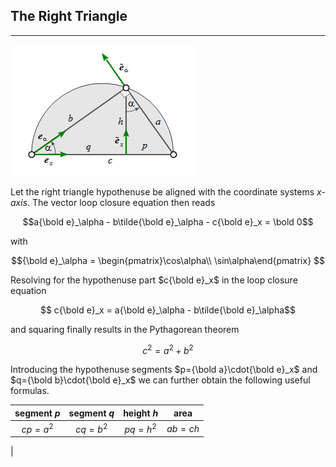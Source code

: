 ## The Right Triangle
---

![right triangle](img/triangle.png "triangle")

Let the right triangle hypothenuse be aligned with the coordinate systems *x-axis*. 
The vector loop closure equation then reads

$$a{\bold e}_\alpha - b\tilde{\bold e}_\alpha - c{\bold e}_x = \bold 0$$ 

with 

$${\bold e}_\alpha = \begin{pmatrix}\cos\alpha\\ \sin\alpha\end{pmatrix} $$ 

Resolving for the hypothenuse part $c{\bold e}_x$ in the loop closure equation 

$$ c{\bold e}_x = a{\bold e}_\alpha - b\tilde{\bold e}_\alpha$$

and squaring finally results in the Pythagorean theorem

$$c^2 = a^2 + b^2 $$ 

Introducing the hypothenuse segments $p={\bold a}\cdot{\bold e}_x$ and  $q={\bold b}\cdot{\bold e}_x$ we can further obtain the following useful formulas.


| segment *p* | segment *q* | height *h* | area |
|:---:|:---:|:---:|:---:|
|$cp = a^2$|$cq = b^2$|$pq = h^2$|$ab = ch$|
|
